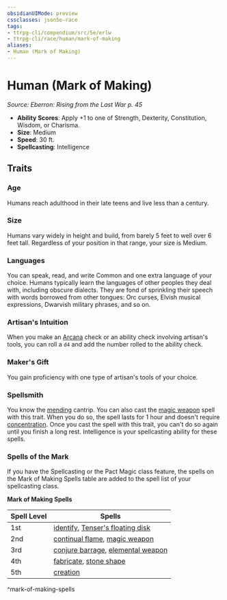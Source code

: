 ```yaml
---
obsidianUIMode: preview
cssclasses: json5e-race
tags:
- ttrpg-cli/compendium/src/5e/erlw
- ttrpg-cli/race/human/mark-of-making
aliases:
- Human (Mark of Making)
---
```

# Human (Mark of Making)
*Source: Eberron: Rising from the Last War p. 45*  


- **Ability Scores**: Apply +1 to one of Strength, Dexterity, Constitution, Wisdom, or Charisma.
- **Size**: Medium
- **Speed**: 30 ft.
- **Spellcasting**: Intelligence

## Traits

### Age

Humans reach adulthood in their late teens and live less than a century.

### Size

Humans vary widely in height and build, from barely 5 feet to well over 6 feet tall. Regardless of your position in that range, your size is Medium.

### Languages

You can speak, read, and write Common and one extra language of your choice. Humans typically learn the languages of other peoples they deal with, including obscure dialects. They are fond of sprinkling their speech with words borrowed from other tongues: Orc curses, Elvish musical expressions, Dwarvish military phrases, and so on.

### Artisan's Intuition

When you make an [Arcana](Інструменти%20ДМ/CLI/rules/skills.md#Arcana) check or an ability check involving artisan's tools, you can roll a `d4` and add the number rolled to the ability check.

### Maker's Gift

You gain proficiency with one type of artisan's tools of your choice.

### Spellsmith

You know the [mending](Інструменти%20ДМ/CLI/spells/mending-xphb.md) cantrip. You can also cast the [magic weapon](Інструменти%20ДМ/CLI/spells/magic-weapon-xphb.md) spell with this trait. When you do so, the spell lasts for 1 hour and doesn't require [concentration](Інструменти%20ДМ/CLI/rules/conditions.md#Concentration). Once you cast the spell with this trait, you can't do so again until you finish a long rest. Intelligence is your spellcasting ability for these spells.

### Spells of the Mark

If you have the Spellcasting or the Pact Magic class feature, the spells on the Mark of Making Spells table are added to the spell list of your spellcasting class.

**Mark of Making Spells**

| Spell Level | Spells |
|-------------|--------|
| 1st | [identify](Інструменти%20ДМ/CLI/spells/identify-xphb.md), [Tenser's floating disk](Інструменти%20ДМ/CLI/spells/tensers-floating-disk-xphb.md) |
| 2nd | [continual flame](Інструменти%20ДМ/CLI/spells/continual-flame-xphb.md), [magic weapon](Інструменти%20ДМ/CLI/spells/magic-weapon-xphb.md) |
| 3rd | [conjure barrage](Інструменти%20ДМ/CLI/spells/conjure-barrage-xphb.md), [elemental weapon](Інструменти%20ДМ/CLI/spells/elemental-weapon-xphb.md) |
| 4th | [fabricate](Інструменти%20ДМ/CLI/spells/fabricate-xphb.md), [stone shape](Інструменти%20ДМ/CLI/spells/stone-shape-xphb.md) |
| 5th | [creation](Інструменти%20ДМ/CLI/spells/creation-xphb.md) |
^mark-of-making-spells
